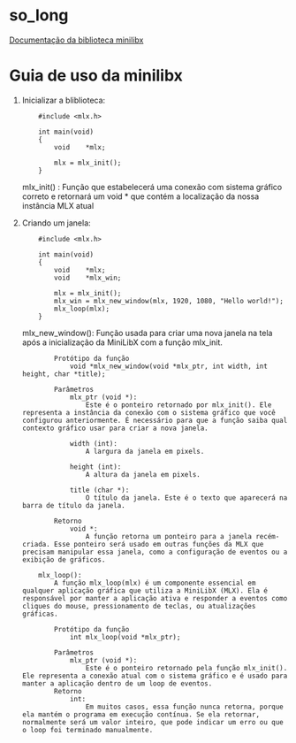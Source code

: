 # so_long
[Documentação da biblioteca minilibx](https://harm-smits.github.io/42docs/libs/minilibx/getting_started.html)

<h1>Guia de uso da minilibx</h1>
<ol>
<li>Inicializar a bliblioteca:</li>

		#include <mlx.h>

		int	main(void)
		{
			void	*mlx;

			mlx = mlx_init();
		}
<p>
mlx_init() : Função que estabelecerá uma conexão com sistema gráfico correto e retornará um void * que contém a localização da nossa instância MLX atual
</p>
	
<li>Criando um janela:</li>

		#include <mlx.h>

		int	main(void)
		{
			void	*mlx;
			void	*mlx_win;

			mlx = mlx_init();
			mlx_win = mlx_new_window(mlx, 1920, 1080, "Hello world!");
			mlx_loop(mlx);
		}
<p>
		mlx_new_window(): 
			Função usada para criar uma nova janela na tela após a inicialização da MiniLibX com a função mlx_init.

			Protótipo da função
				void *mlx_new_window(void *mlx_ptr, int width, int height, char *title);

			Parâmetros
				mlx_ptr (void *):
					Este é o ponteiro retornado por mlx_init(). Ele representa a instância da conexão com o sistema gráfico que você configurou anteriormente. É necessário para que a função saiba qual contexto gráfico usar para criar a nova janela.
			
				width (int):
					A largura da janela em pixels.
			
				height (int):
					A altura da janela em pixels.

				title (char *):
					O título da janela. Este é o texto que aparecerá na barra de título da janela.

			Retorno
				void *:
					A função retorna um ponteiro para a janela recém-criada. Esse ponteiro será usado em outras funções da MLX que precisam manipular essa janela, como a configuração de eventos ou a exibição de gráficos.

		mlx_loop():
			A função mlx_loop(mlx) é um componente essencial em qualquer aplicação gráfica que utiliza a MiniLibX (MLX). Ela é responsável por manter a aplicação ativa e responder a eventos como cliques do mouse, pressionamento de teclas, ou atualizações gráficas.

			Protótipo da função
				int mlx_loop(void *mlx_ptr);

			Parâmetros
				mlx_ptr (void *):
					Este é o ponteiro retornado pela função mlx_init(). Ele representa a conexão atual com o sistema gráfico e é usado para manter a aplicação dentro de um loop de eventos.
			Retorno
				int:
					Em muitos casos, essa função nunca retorna, porque ela mantém o programa em execução contínua. Se ela retornar, normalmente será um valor inteiro, que pode indicar um erro ou que o loop foi terminado manualmente.
</p>
</ol>

